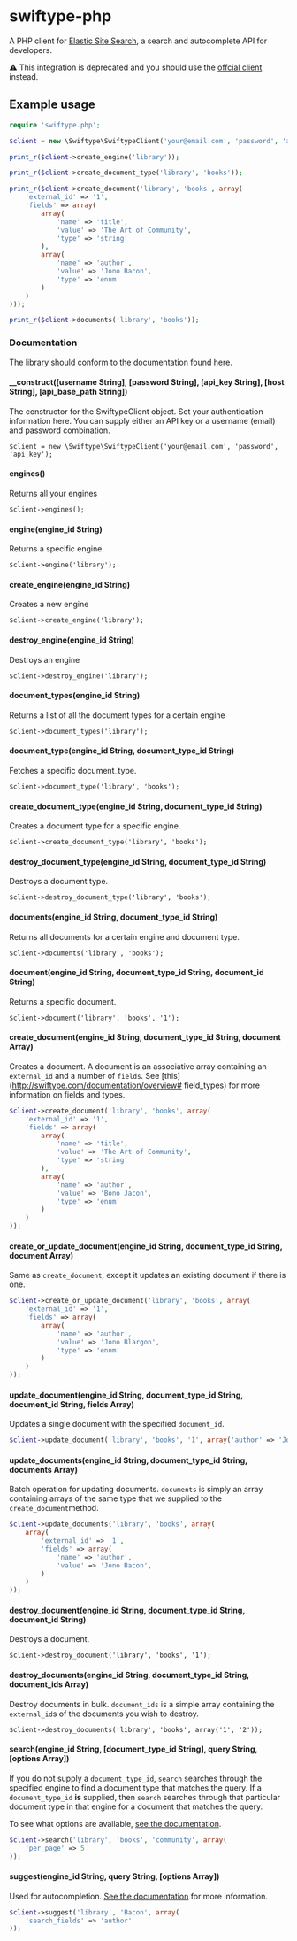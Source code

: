 # swiftype-php

A PHP client for [Elastic Site Search](https://swiftype.com/site-search), a search and autocomplete API for developers.

⚠️ This integration is deprecated and you should use the [offcial client](https://github.com/swiftype/swiftype-site-search-php) instead.

## Example usage

```php
require 'swiftype.php';

$client = new \Swiftype\SwiftypeClient('your@email.com', 'password', 'api_key');

print_r($client->create_engine('library'));

print_r($client->create_document_type('library', 'books'));

print_r($client->create_document('library', 'books', array(
	'external_id' => '1',
	'fields' => array(
		array(
			'name' => 'title',
			'value' => 'The Art of Community',
			'type' => 'string'
		),
		array(
			'name' => 'author',
			'value' => 'Jono Bacon',
			'type' => 'enum'
		)
	)
)));

print_r($client->documents('library', 'books'));
```

### Documentation

The library should conform to the documentation found [here](http://swiftype.com/documentation/overview).

#### __construct([username String], [password String], [api_key String], [host String], [api_base_path String])
The constructor for the SwiftypeClient object. Set your authentication information here. You can supply either an API key or a username (email) and password combination.

`$client = new \Swiftype\SwiftypeClient('your@email.com', 'password', 'api_key');`

#### engines()
Returns all your engines

`$client->engines();`

#### engine(engine_id String)
Returns a specific engine.

`$client->engine('library');`

#### create_engine(engine_id String)
Creates a new engine

`$client->create_engine('library');`

#### destroy_engine(engine_id String)
Destroys an engine

`$client->destroy_engine('library');`

#### document_types(engine_id String)
Returns a list of all the document types for a certain engine

`$client->document_types('library');`

#### document_type(engine_id String, document_type_id String)
Fetches a specific document_type.

`$client->document_type('library', 'books');`

#### create_document_type(engine_id String, document_type_id String)
Creates a document type for a specific engine.

`$client->create_document_type('library', 'books');`

#### destroy_document_type(engine_id String, document_type_id String)
Destroys a document type.

`$client->destroy_document_type('library', 'books');`

#### documents(engine_id String, document_type_id String)
Returns all documents for a certain engine and document type.

`$client->documents('library', 'books');`

#### document(engine_id String, document_type_id String, document_id String)
Returns a specific document.

`$client->document('library', 'books', '1');`

#### create_document(engine_id String, document_type_id String, document Array)
Creates a document. A document is an associative array containing an `external_id` and a number of `fields`. See [this](http://swiftype.com/documentation/overview# field_types) for more information on fields and types.

```php
$client->create_document('library', 'books', array(
    'external_id' => '1',
    'fields' => array(
        array(
            'name' => 'title',
            'value' => 'The Art of Community',
            'type' => 'string'
        ),
        array(
            'name' => 'author',
            'value' => 'Bono Jacon',
            'type' => 'enum'
        )
    )
));
```

#### create_or_update_document(engine_id String, document_type_id String, document Array)
Same as `create_document`, except it updates an existing document if there is one.

```php
$client->create_or_update_document('library', 'books', array(
    'external_id' => '1',
    'fields' => array(
        array(
            'name' => 'author',
            'value' => 'Jono Blargon',
            'type' => 'enum'
        )
    )
));
```

#### update_document(engine_id String, document_type_id String, document_id String, fields Array)
Updates a single document with the specified `document_id`.

```php
$client->update_document('library', 'books', '1', array('author' => 'Jorbo Bacon'));
```

#### update_documents(engine_id String, document_type_id String, documents Array)
Batch operation for updating documents. `documents` is simply an array containing arrays of the same type that we supplied to the `create_document`method.

```php
$client->update_documents('library', 'books', array(
    array(
        'external_id' => '1',
        'fields' => array(
            'name' => 'author',
            'value' => 'Jono Bacon',
        )
    )
));
```

#### destroy_document(engine_id String, document_type_id String, document_id String)
Destroys a document.

`$client->destroy_document('library', 'books', '1');`

#### destroy_documents(engine_id String, document_type_id String, document_ids Array)
Destroy documents in bulk. `document_ids` is a simple array containing the `external_id`s of the documents you wish to destroy.

`$client->destroy_documents('library', 'books', array('1', '2'));`

#### search(engine_id String, [document_type_id String], query String, [options Array])
If you do not supply a `document_type_id`, `search` searches through the specified engine to find a document type that matches the query. If a `document_type_id` **is** supplied, then `search` searches through that particular document type in that engine for a document that matches the query.

To see what options are available, [see the documentation](http://swiftype.com/documentation/searching).

```php
$client->search('library', 'books', 'community', array(
    'per_page' => 5
));
```

#### suggest(engine_id String, query String, [options Array])
Used for autocompletion. [See the documentation](http://swiftype.com/documentation/autocomplete) for more information.

```php
$client->suggest('library', 'Bacon', array(
    'search_fields' => 'author'
));
```
